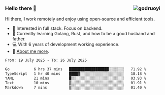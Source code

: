 ### Hello there 👋 <img align="right" src="https://github-readme-stats.vercel.app/api?username=godruoyi&show_icons=true" alt="godruoyi" />

Hi there, I work remotely and enjoy using open-source and efficient tools.

- 🔭 Interested in full stack. Focus on backend.
- 🌱 Currently learning Golang, Rust, and how to be a good husband and father.
- 💻 With 6 years of development working experience.
- 👒 [About me more](https://godruoyi.com/posts/about-godruoyi).



<!--START_SECTION:waka-->

```txt
From: 19 July 2025 - To: 26 July 2025

Go           6 hrs 37 mins   ██████████████████░░░░░░░   71.92 %
TypeScript   1 hr 40 mins    ████▓░░░░░░░░░░░░░░░░░░░░   18.18 %
YAML         21 mins         █░░░░░░░░░░░░░░░░░░░░░░░░   03.93 %
Text         10 mins         ▒░░░░░░░░░░░░░░░░░░░░░░░░   01.91 %
Markdown     7 mins          ▒░░░░░░░░░░░░░░░░░░░░░░░░   01.40 %
```

<!--END_SECTION:waka-->
